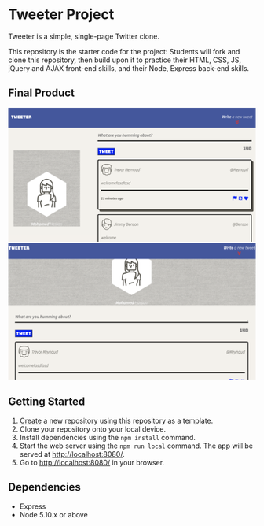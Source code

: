 # Tweeter Project

Tweeter is a simple, single-page Twitter clone.

This repository is the starter code for the project: Students will fork and clone this repository, then build upon it to practice their HTML, CSS, JS, jQuery and AJAX front-end skills, and their Node, Express back-end skills.

## Final Product
!["Tweeter Image 1"](https://github.com/mohamedhassan2424/tweeter/blob/master/Images/Screenshot%202022-10-04%20at%205.50.22%20PM.png)
!["Tweeter Image 2"](https://github.com/mohamedhassan2424/tweeter/blob/master/Images/Screenshot%202022-10-04%20at%205.45.45%20PM.png)
## Getting Started

1. [Create](https://docs.github.com/en/repositories/creating-and-managing-repositories/creating-a-repository-from-a-template) a new repository using this repository as a template.
2. Clone your repository onto your local device.
3. Install dependencies using the `npm install` command.
3. Start the web server using the `npm run local` command. The app will be served at <http://localhost:8080/>.
4. Go to <http://localhost:8080/> in your browser.

## Dependencies

- Express
- Node 5.10.x or above
